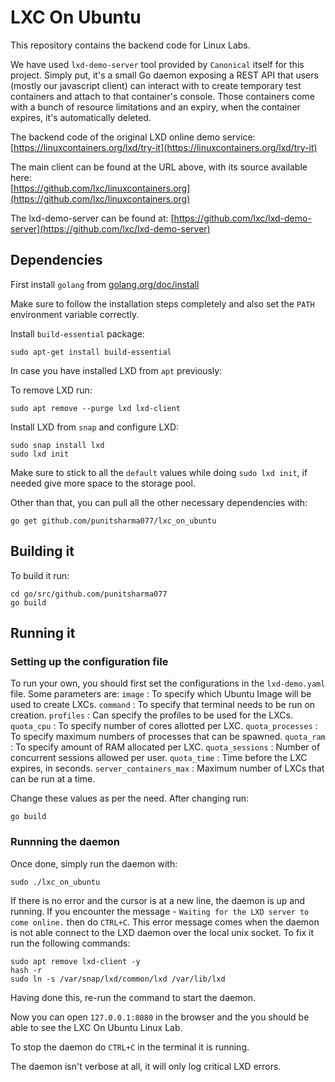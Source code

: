 # LXC On Ubuntu

This repository contains the backend code for Linux Labs. 

We have used `lxd-demo-server` tool provided by `Canonical` itself for this project.
Simply put, it's a small Go daemon exposing a REST API that users (mostly our javascript 
client) can interact with to create temporary test containers and attach to that container's console.
Those containers come with a bunch of resource limitations and an expiry, when the container expires,
it's automatically deleted.

The backend code of the original LXD online demo service:
[https://linuxcontainers.org/lxd/try-it](https://linuxcontainers.org/lxd/try-it)

The main client can be found at the URL above, with its source available here:  
[https://github.com/lxc/linuxcontainers.org](https://github.com/lxc/linuxcontainers.org)

The lxd-demo-server can be found at:
[https://github.com/lxc/lxd-demo-server](https://github.com/lxc/lxd-demo-server)

## Dependencies

First install `golang` from [golang.org/doc/install](https://golang.org/doc/install)

Make sure to follow the installation steps completely and also set the `PATH` environment variable correctly.

Install `build-essential` package:
```
sudo apt-get install build-essential
```

In case you have installed LXD from `apt` previously:

To remove LXD run:
```
sudo apt remove --purge lxd lxd-client
```

Install LXD from `snap` and configure LXD:
```
sudo snap install lxd
sudo lxd init
```
Make sure to stick to all the `default` values while doing `sudo lxd init`, if needed give more space to the storage pool.

Other than that, you can pull all the other necessary dependencies with:
```
go get github.com/punitsharma077/lxc_on_ubuntu
```

## Building it

To build it run:
```
cd go/src/github.com/punitsharma077
go build
```

## Running it

### Setting up the configuration file
To run your own, you should first set the configurations in the `lxd-demo.yaml` file.
Some parameters are:
`image` : To specify which Ubuntu Image will be used to create LXCs.
`command` : To specify that terminal needs to be run on creation.
`profiles` : Can specify the profiles to be used for the LXCs.
`quota_cpu` : To specify number of cores allotted per LXC.
`quota_processes` : To specify maximum numbers of processes that can be spawned.
`quota_ram` : To specify amount of RAM allocated per LXC.
`quota_sessions` : Number of concurrent sessions allowed per user.
`quota_time` : Time before the LXC expires, in seconds.
`server_containers_max` : Maximum number of LXCs that can be run at a time.

Change these values as per the need.
After changing run:
```
go build
```

### Runnning the daemon
Once done, simply run the daemon with:
```
sudo ./lxc_on_ubuntu
```

If there is no error and the cursor is at a new line, the daemon is up and running.
If you encounter the message - `Waiting for the LXD server to come online.` then do `CTRL+C`. This error message comes when the daemon is not able connect to the LXD daemon over the local unix socket. To fix it run the following commands:
```
sudo apt remove lxd-client -y
hash -r
sudo ln -s /var/snap/lxd/common/lxd /var/lib/lxd
```

Having done this, re-run the command to start the daemon.

Now you can open `127.0.0.1:8080` in the browser and the you should be able to see the LXC On Ubuntu Linux Lab.

To stop the daemon do `CTRL+C` in the terminal it is running.

The daemon isn't verbose at all, it will only log critical LXD errors.
